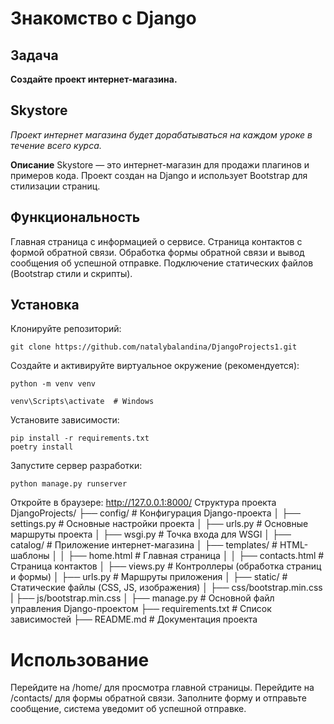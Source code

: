 # Знакомство с Django
## Задача
**Создайте проект интернет-магазина.**
## Skystore
*Проект интернет магазина будет дорабатываться на каждом уроке в течение всего курса.*

**Описание**
Skystore — это интернет-магазин для продажи плагинов и примеров кода. Проект создан на Django и использует Bootstrap для стилизации страниц.

## Функциональность
Главная страница с информацией о сервисе.
Страница контактов с формой обратной связи.
Обработка формы обратной связи и вывод сообщения об успешной отправке.
Подключение статических файлов (Bootstrap стили и скрипты).

## Установка
Клонируйте репозиторий:
```
git clone https://github.com/natalybalandina/DjangoProjects1.git
```

Создайте и активируйте виртуальное окружение (рекомендуется):
```
python -m venv venv
```

```
venv\Scripts\activate  # Windows
```

Установите зависимости:
```
pip install -r requirements.txt
poetry install
```

Запустите сервер разработки:
```
python manage.py runserver
```

Откройте в браузере: http://127.0.0.1:8000/
Структура проекта
DjangoProjects/
├── config/                # Конфигурация Django-проекта
│   ├── settings.py        # Основные настройки проекта
│   ├── urls.py            # Основные маршруты проекта
│   ├── wsgi.py            # Точка входа для WSGI
│
├── catalog/               # Приложение интернет-магазина
│   ├── templates/         # HTML-шаблоны
│   │   ├── home.html      # Главная страница
│   │   ├── contacts.html  # Страница контактов
│   ├── views.py           # Контроллеры (обработка страниц и формы)
│   ├── urls.py            # Маршруты приложения
│
├── static/                # Статические файлы (CSS, JS, изображения)
│   ├── css/bootstrap.min.css
|   ├── js/bootstrap.min.css
│
├── manage.py              # Основной файл управления Django-проектом
├── requirements.txt       # Список зависимостей
├── README.md              # Документация проекта

# Использование
Перейдите на /home/ для просмотра главной страницы.
Перейдите на /contacts/ для формы обратной связи.
Заполните форму и отправьте сообщение, система уведомит об успешной отправке.

